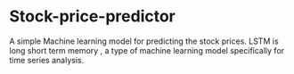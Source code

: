 # Stock-price-predictor
A simple Machine learning model for predicting the stock prices. LSTM is long short term memory , a type of machine learning model specifically for time series analysis. 
